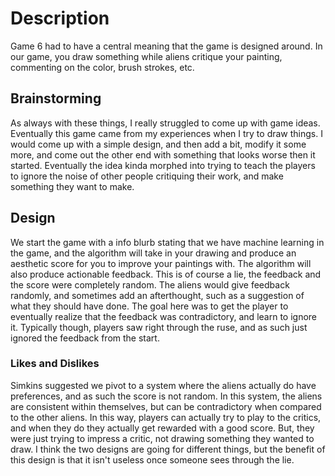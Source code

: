 # Description 
Game 6 had to have a central meaning that the game is designed around. In our game, you draw something while aliens critique your painting, commenting on the color, brush strokes, etc.
## Brainstorming
As always with these things, I really struggled to come up with game ideas. Eventually this game came from my experiences when I try to draw things. I would come up with a simple design, and then add a bit, modify it some more, and come out the other end with something that looks worse then it started. Eventually the idea kinda morphed into trying to teach the players to ignore the noise of other people critiquing their work, and make something they want to make.
## Design
We start the game with a info blurb stating that we have machine learning in the game, and the algorithm will take in your drawing and produce an aesthetic score for you to improve your paintings with. The algorithm will also produce actionable feedback. This is of course a lie, the feedback and the score were completely random. The aliens would give feedback randomly, and sometimes add an afterthought, such as a suggestion of what they should have done. The goal here was to get the player to eventually realize that the feedback was contradictory, and learn to ignore it. Typically though, players saw right through the ruse, and as such just ignored the feedback from the start.
 ### Likes and Dislikes
 Simkins suggested we pivot to a system where the aliens actually do have preferences, and as such the score is not random. In this system, the aliens are consistent within themselves, but can be contradictory when compared to the other aliens. In this way, players can actually try to play to the critics, and when they do they actually get rewarded with a good score. But, they were just trying to impress a critic, not drawing something they wanted to draw. I think the two designs are going for different things, but the benefit of this design is that it isn't useless once someone sees through the lie.